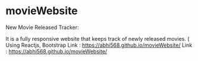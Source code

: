 # movieWebsite
New Movie Released Tracker:

It is a fully responsive website that keeps track of newly released movies. ( Using Reactjs, Bootstrap Link : https://abhi568.github.io/movieWebsite/
Link : https://abhi568.github.io/movieWebsite/
